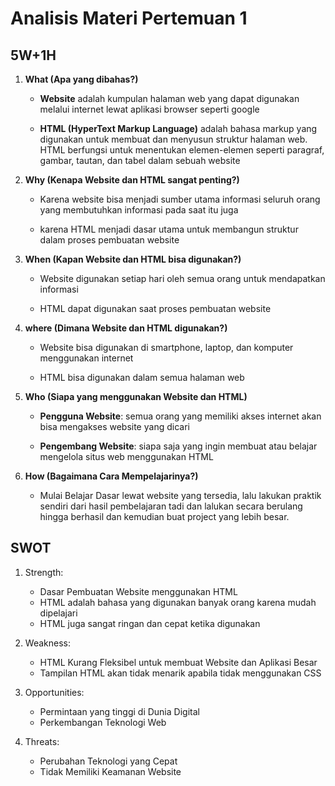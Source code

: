 # Analisis Materi Pertemuan 1

## 5W+1H
1. **What (Apa yang dibahas?)**
    - **Website** adalah kumpulan halaman web yang dapat digunakan melalui internet lewat aplikasi browser seperti google

    - **HTML (HyperText Markup Language)** adalah bahasa markup yang digunakan untuk membuat dan menyusun struktur halaman web. HTML berfungsi untuk menentukan elemen-elemen seperti paragraf, gambar, tautan, dan tabel dalam sebuah website

2. **Why (Kenapa Website dan HTML sangat penting?)** 
    - Karena website bisa menjadi sumber utama informasi seluruh orang yang membutuhkan informasi pada saat itu juga

    - karena HTML menjadi dasar utama untuk membangun struktur dalam proses pembuatan website

3. **When (Kapan Website dan HTML bisa digunakan?)** 
    - Website digunakan setiap hari oleh semua orang untuk mendapatkan informasi

    - HTML dapat digunakan saat proses pembuatan website

4. **where (Dimana Website dan HTML digunakan?)**
    - Website bisa digunakan di smartphone, laptop, dan komputer menggunakan internet

    - HTML bisa digunakan dalam semua halaman web

5. **Who (Siapa yang menggunakan Website dan HTML)**
    - **Pengguna Website**: semua orang yang memiliki akses internet akan bisa mengakses website yang dicari

    - **Pengembang Website**: siapa saja yang ingin membuat atau belajar mengelola situs web menggunakan HTML

6. **How (Bagaimana Cara Mempelajarinya?)**
    - Mulai Belajar Dasar lewat website yang tersedia, lalu lakukan praktik sendiri dari hasil pembelajaran tadi dan lalukan secara berulang hingga berhasil dan kemudian buat project yang lebih besar.


## SWOT
1. Strength: 
    - Dasar Pembuatan Website menggunakan HTML
    - HTML adalah bahasa yang digunakan banyak orang karena mudah dipelajari
    - HTML juga sangat ringan dan cepat ketika digunakan

2. Weakness:
    - HTML Kurang Fleksibel untuk membuat Website dan Aplikasi Besar
    - Tampilan HTML akan tidak menarik apabila tidak menggunakan CSS

3. Opportunities:
    - Permintaan yang tinggi di Dunia Digital
    - Perkembangan Teknologi Web

4. Threats: 
    - Perubahan Teknologi yang Cepat
    - Tidak Memiliki Keamanan Website

